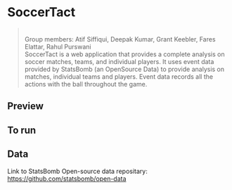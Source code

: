 # SoccerTact
></br><h>Group members: Atif Siffiqui, Deepak Kumar, Grant Keebler, Fares Elattar, Rahul Purswani<h><br>
SoccerTact is a web application that provides a complete analysis on soccer matches, teams, and individual players. It uses event data provided by StatsBomb (an OpenSource Data) to provide analysis on matches, individual teams and players. Event data records all the actions with the ball throughout the game. 

## Preview

## To run

##

## Data 
Link to StatsBomb Open-source data repositary: https://github.com/statsbomb/open-data
